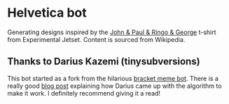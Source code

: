 # Helvetica bot

Generating designs inspired by the [John & Paul & Ringo & George](https://www.experimentaljetset.nl/archive/john-paul-ringo-george) t-shirt from Experimental Jetset. Content is sourced from Wikipedia.

## Thanks to Darius Kazemi (tinysubversions)

This bot started as a fork from the hilarious [bracket meme bot](https://github.com/dariusk/bracket-meme-bot). There is a really good [blog post](https://tinysubversions.com/notes/bracket-meme-bot/) explaining how Darius came up with the algorithm to make it work. I definitely recommend giving it a read!

